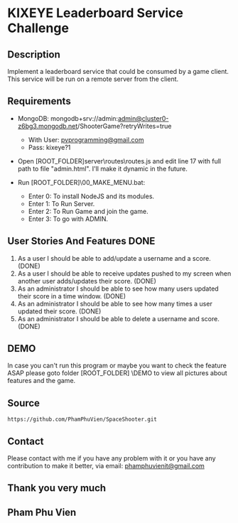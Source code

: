# KIXEYE Leaderboard Service Challenge

## Description

Implement a leaderboard service that could be consumed by a game client.  This service will be run on a remote server from the client.

## Requirements
* MongoDB: mongodb+srv://admin:admin@cluster0-z6bg3.mongodb.net/ShooterGame?retryWrites=true
    * With User: pvprogramming@gmail.com
    * Pass: kixeye?1

* Open [ROOT_FOLDER]server\routes\routes.js and edit line 17 with full path to file "admin.html". I'll make it dynamic in the future.

* Run [ROOT_FOLDER]\00_MAKE_MENU.bat:
    * Enter 0: To install NodeJS and its modules.
    * Enter 1: To Run Server.
    * Enter 2: To Run Game and join the game.
    * Enter 3: To go with ADMIN.

## User Stories And Features DONE

1. As a user I should be able to add/update a username and a score. (DONE)
2. As a user I should be able to receive updates pushed to my screen when another user adds/updates their score. (DONE)
3. As an administrator I should be able to see how many users updated their score in a time window. (DONE)
4. As an administrator I should be able to see how many times a user updated their score. (DONE)
5. As an administrator I should be able to delete a username and score. (DONE)

## DEMO
In case you can't run this program or maybe you want to check the feature ASAP please goto folder [ROOT_FOLDER]
\DEMO to view all pictures about features and the game.

## Source
    https://github.com/PhamPhuVien/SpaceShooter.git

## Contact

Please contact with me if you have any problem with it or you have any contribution to make it better, via email: phamphuvienit@gmail.com

## Thank you very much
## Pham Phu Vien
